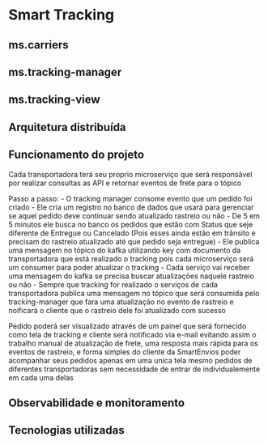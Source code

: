 # Smart Tracking

## ms.carriers

## ms.tracking-manager

## ms.tracking-view

## Arquitetura distribuída

## Funcionamento do projeto

Cada transportadora terá seu proprio microserviço que será responsável por realizar consultas as API e retornar eventos de frete para o tópico

Passo a passo: - O tracking manager consome evento que um pedido foi criado - Ele cria um registro no banco de dados que usará para gerenciar se aquel pedido deve continuar sendo atualizado rastreio ou não - De 5 em 5 minutos ele busca no banco os pedidos que estão com Status que seje diferente de Entregue ou Cancelado (Pois esses ainda estão em trânsito e precisam do rastreio atualizado até que pedido seja entregue) - Ele publica uma mensagem no tópico do kafka utilizando key com documento da transportadora que está realizado o tracking pois cada microserviço será um consumer para poder atualizar o tracking - Cada serviço vai receber uma mensagem do kafka se precisa buscar atualizações naquele rastreio ou não - Sempre que tracking for realizado o serviços de cada transportadora publica uma mensagem no tópico que será consumida pelo tracking-manager que fara uma atualização no evento de rastreio e noificará o cliente que o rastreio dele foi atualizado com sucesso

Pedido poderá ser visualizado através de um painel que será fornecido como tela de tracking e cliente será notificado via e-mail evitando assim o trabalho manual de atualização de frete, uma resposta mais rápida para os eventos de rastreio, e forma simples do cliente da SmartEnvios poder acompanhar seus pedidos apenas em uma unica tela mesmo pedidos de diferentes transportadoras sem necessidade de entrar de individualemente em cada uma delas

## Observabilidade e monitoramento

## Tecnologias utilizadas
